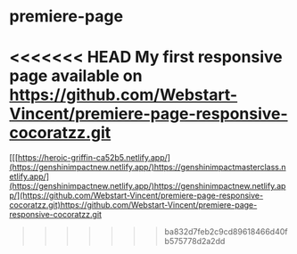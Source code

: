 # premiere-page

<<<<<<< HEAD
My first responsive page available on https://github.com/Webstart-Vincent/premiere-page-responsive-cocoratzz.git
=======
[[[https://heroic-griffin-ca52b5.netlify.app/](https://genshinimpactnew.netlify.app/)https://genshinimpactmasterclass.netlify.app/](https://genshinimpactnew.netlify.app/)https://genshinimpactnew.netlify.app/](https://github.com/Webstart-Vincent/premiere-page-responsive-cocoratzz.git)https://github.com/Webstart-Vincent/premiere-page-responsive-cocoratzz.git


>>>>>>> ba832d7feb2c9cd89618466d40fb575778d2a2dd

